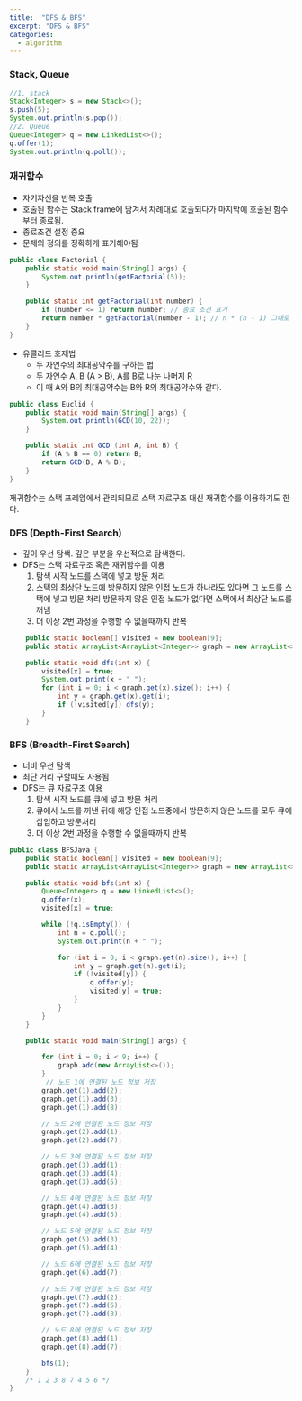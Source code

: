 ```yaml
---
title:  "DFS & BFS"
excerpt: "DFS & BFS"
categories:
  - algorithm
---
```

### Stack, Queue
```java
//1. stack
Stack<Integer> s = new Stack<>();
s.push(5);
System.out.println(s.pop());
//2. Queue
Queue<Integer> q = new LinkedList<>();
q.offer(1);
System.out.println(q.poll());
```

### 재귀함수
+ 자기자신을 반복 호출
+ 호출된 함수는 Stack frame에 담겨서 차례대로 호출되다가 마지막에 호출된 함수부터 종료됨.
+ 종료조건 설정 중요
+ 문제의 정의를 정확하게 표기해야됨

```java
public class Factorial {
    public static void main(String[] args) {
        System.out.println(getFactorial(5));
    }

    public static int getFactorial(int number) {
        if (number <= 1) return number; // 종료 조건 표기
        return number * getFactorial(number - 1); // n * (n - 1) 그대로 표기 (문제 정의)
    }
}
```
+ 유클리드 호제법
  + 두 자연수의 최대공약수를 구하는 법
  + 두 자연수 A, B (A > B), A를 B로 나눈 나머지 R
  + 이 때 A와 B의 최대공약수는 B와 R의 최대공약수와 같다.

```java
public class Euclid {
    public static void main(String[] args) {
        System.out.println(GCD(10, 22));
    }

    public static int GCD (int A, int B) {
        if (A % B == 0) return B;
        return GCD(B, A % B);
    }
}
```
재귀함수는 스택 프레임에서 관리되므로 스택 자료구조 대신 재귀함수를 이용하기도 한다.

### DFS (Depth-First Search)
+ 깊이 우선 탐색. 깊은 부분을 우선적으로 탐색한다.
+ DFS는 스택 자료구조 혹은 재귀함수를 이용
  1. 탐색 시작 노드를 스택에 넣고 방문 처리
  2. 스택의 최상단 노드에 방문하지 않은 인접 노드가 하나라도 있다면 그 노드를 스택에 넣고 방문 처리
     방문하지 않은 인접 노드가 없다면 스택에서 최상단 노드를 꺼냄
  3. 더 이상 2번 과정을 수행할 수 없을때까지 반복

```java
    public static boolean[] visited = new boolean[9];
    public static ArrayList<ArrayList<Integer>> graph = new ArrayList<>();

    public static void dfs(int x) {
        visited[x] = true;
        System.out.print(x + " ");
        for (int i = 0; i < graph.get(x).size(); i++) {
            int y = graph.get(x).get(i);
            if (!visited[y]) dfs(y);
        }
    }
```
### BFS (Breadth-First Search)
+ 너비 우선 탐색
+ 최단 거리 구할때도 사용됨
+ DFS는 큐 자료구조 이용
  1. 탐색 시작 노드를 큐에 넣고 방문 처리
  2. 큐에서 노드를 꺼낸 뒤에 해당 인접 노드중에서 방문하지 않은 노드를 모두 큐에 삽입하고 방문처리
  3. 더 이상 2번 과정을 수행할 수 없을때까지 반복 

```java
public class BFSJava {
    public static boolean[] visited = new boolean[9];
    public static ArrayList<ArrayList<Integer>> graph = new ArrayList<>();

    public static void bfs(int x) {
        Queue<Integer> q = new LinkedList<>();
        q.offer(x);
        visited[x] = true;

        while (!q.isEmpty()) {
            int n = q.poll();
            System.out.print(n + " ");

            for (int i = 0; i < graph.get(n).size(); i++) {
                int y = graph.get(n).get(i);
                if (!visited[y]) {
                    q.offer(y);
                    visited[y] = true;
                }
            }
        }
    }

    public static void main(String[] args) {

        for (int i = 0; i < 9; i++) {
            graph.add(new ArrayList<>());
        }
         // 노드 1에 연결된 노드 정보 저장
        graph.get(1).add(2);
        graph.get(1).add(3);
        graph.get(1).add(8);

        // 노드 2에 연결된 노드 정보 저장
        graph.get(2).add(1);
        graph.get(2).add(7);

        // 노드 3에 연결된 노드 정보 저장
        graph.get(3).add(1);
        graph.get(3).add(4);
        graph.get(3).add(5);

        // 노드 4에 연결된 노드 정보 저장
        graph.get(4).add(3);
        graph.get(4).add(5);

        // 노드 5에 연결된 노드 정보 저장
        graph.get(5).add(3);
        graph.get(5).add(4);

        // 노드 6에 연결된 노드 정보 저장
        graph.get(6).add(7);

        // 노드 7에 연결된 노드 정보 저장
        graph.get(7).add(2);
        graph.get(7).add(6);
        graph.get(7).add(8);

        // 노드 8에 연결된 노드 정보 저장
        graph.get(8).add(1);
        graph.get(8).add(7);

        bfs(1);
    }
    /* 1 2 3 8 7 4 5 6 */
}
```